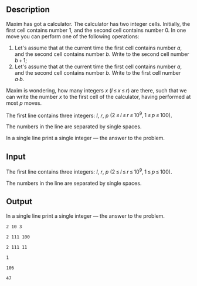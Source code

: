 ## Description

<div><p>Maxim has got a calculator. The calculator has two integer cells. Initially, the first cell contains number <span class="tex-span">1</span>, and the second cell contains number <span class="tex-span">0</span>. In one move you can perform one of the following operations:</p><ol> <li> Let's assume that at the current time the first cell contains number <span class="tex-span"><i>a</i></span>, and the second cell contains number <span class="tex-span"><i>b</i></span>. Write to the second cell number <span class="tex-span"><i>b</i> + 1</span>; </li><li> Let's assume that at the current time the first cell contains number <span class="tex-span"><i>a</i></span>, and the second cell contains number <span class="tex-span"><i>b</i></span>. Write to the first cell number <span class="tex-span"><i>a</i>·<i>b</i></span>. </li></ol><p>Maxim is wondering, how many integers <span class="tex-span"><i>x</i></span> <span class="tex-span">(<i>l</i> ≤ <i>x</i> ≤ <i>r</i>)</span> are there, such that we can write the number <span class="tex-span"><i>x</i></span> to the first cell of the calculator, having performed at most <span class="tex-span"><i>p</i></span> moves.</p></div><div class="input-specification"><p>The first line contains three integers: <span class="tex-span"><i>l</i></span>, <span class="tex-span"><i>r</i></span>, <span class="tex-span"><i>p</i></span> <span class="tex-span">(2 ≤ <i>l</i> ≤ <i>r</i> ≤ 10<sup class="upper-index">9</sup>, 1 ≤ <i>p</i> ≤ 100)</span>. </p><p>The numbers in the line are separated by single spaces.</p></div><div class="output-specification"><p>In a single line print a single integer — the answer to the problem.</p></div>

## Input

<p>The first line contains three integers: <span class="tex-span"><i>l</i></span>, <span class="tex-span"><i>r</i></span>, <span class="tex-span"><i>p</i></span> <span class="tex-span">(2 ≤ <i>l</i> ≤ <i>r</i> ≤ 10<sup class="upper-index">9</sup>, 1 ≤ <i>p</i> ≤ 100)</span>. </p><p>The numbers in the line are separated by single spaces.</p>

## Output

<p>In a single line print a single integer — the answer to the problem.</p>





```input1
2 10 3

```




```input2
2 111 100

```




```input3
2 111 11

```




```output1
1

```




```output2
106

```




```output3
47

```


